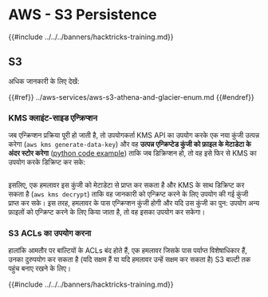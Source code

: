 # AWS - S3 Persistence

{{#include ../../../banners/hacktricks-training.md}}

## S3

अधिक जानकारी के लिए देखें:

{{#ref}}
../aws-services/aws-s3-athena-and-glacier-enum.md
{{#endref}}

### KMS क्लाइंट-साइड एन्क्रिप्शन

जब एन्क्रिप्शन प्रक्रिया पूरी हो जाती है, तो उपयोगकर्ता KMS API का उपयोग करके एक नया कुंजी उत्पन्न करेगा (`aws kms generate-data-key`) और वह **उत्पन्न एन्क्रिप्टेड कुंजी को फ़ाइल के मेटाडेटा के अंदर स्टोर करेगा** ([python code example](https://aioboto3.readthedocs.io/en/latest/cse.html#how-it-works-kms-managed-keys)) ताकि जब डिक्रिप्शन हो, तो वह इसे फिर से KMS का उपयोग करके डिक्रिप्ट कर सके:

<figure><img src="../../../images/image (226).png" alt=""><figcaption></figcaption></figure>

इसलिए, एक हमलावर इस कुंजी को मेटाडेटा से प्राप्त कर सकता है और KMS के साथ डिक्रिप्ट कर सकता है (`aws kms decrypt`) ताकि वह जानकारी को एन्क्रिप्ट करने के लिए उपयोग की गई कुंजी प्राप्त कर सके। इस तरह, हमलावर के पास एन्क्रिप्शन कुंजी होगी और यदि उस कुंजी का पुन: उपयोग अन्य फ़ाइलों को एन्क्रिप्ट करने के लिए किया जाता है, तो वह इसका उपयोग कर सकेगा।

### S3 ACLs का उपयोग करना

हालांकि आमतौर पर बाल्टियों के ACLs बंद होते हैं, एक हमलावर जिसके पास पर्याप्त विशेषाधिकार हैं, उनका दुरुपयोग कर सकता है (यदि सक्षम हैं या यदि हमलावर उन्हें सक्षम कर सकता है) S3 बाल्टी तक पहुंच बनाए रखने के लिए।

{{#include ../../../banners/hacktricks-training.md}}
